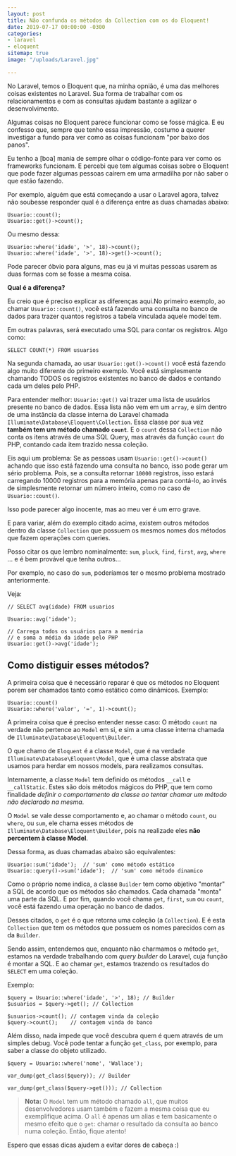 ```yaml
---
layout: post
title: Não confunda os métodos da Collection com os do Eloquent!
date: 2019-07-17 00:00:00 -0300
categories:
- laravel
- eloquent
sitemap: true
image: "/uploads/Laravel.jpg"

---
```

No Laravel, temos o Eloquent que, na minha opnião, é uma das melhores coisas existentes no Laravel. Sua forma de trabalhar com os relacionamentos e com as consultas ajudam bastante a agilizar o desenvolvimento.  

Algumas coisas no Eloquent parece funcionar como se fosse mágica. E eu confesso que, sempre que tenho essa impressão, costumo a querer investigar a fundo para ver como as coisas funcionam "por baixo dos panos".

Eu tenho a \[boa\] mania de sempre olhar o código-fonte para ver como os frameworks funcionam. E percebi que tem algumas coisas sobre o Eloquent que pode fazer algumas pessoas caírem em uma armadilha por não saber o que estão fazendo.

Por exemplo, alguém que está começando a usar o Laravel agora, talvez não soubesse responder qual é a diferença entre as duas chamadas abaixo:

```
Usuario::count();
Usuario::get()->count();
```

Ou mesmo dessa:

```
Usuario::where('idade', '>', 18)->count();
Usuario::where('idade', '>', 18)->get()->count();
```


Pode parecer óbvio para alguns, mas eu já vi muitas pessoas usarem as duas formas com se fosse a mesma coisa. 

**Qual é a diferença?**

Eu creio que é preciso explicar as diferenças aqui.No primeiro exemplo, ao chamar `Usuario::count()`, você está fazendo uma consulta no banco de dados para trazer quantos registros a tabela vinculada aquele model tem.

Em outras palavras, será executado uma SQL para contar os registros. Algo como:

```SELECT COUNT(*) FROM usuarios```

Na segunda chamada, ao usar `Usuario::get()->count()` você está fazendo algo muito diferente do primeiro exemplo. Você está simplesmente chamando TODOS os registros existentes no banco de dados e contando cada um deles pelo PHP.

Para entender melhor: `Usuario::get()` vai trazer uma lista de usuários presente no banco de dados. Essa lista não vem em um `array`, e sim dentro de uma instância da classe interna do Laravel chamada `Illuminate\Database\Eloquent\Collection`. Essa classe por sua vez **também tem um método chamado `count`**. E o `count` dessa `Collection` não conta os itens através de uma SQL Query, mas através da função `count` do PHP, contando cada item trazido nessa coleção.

Eis aqui um problema: Se as pessoas usam `Usuario::get()->count()` achando que isso está fazendo uma consulta no banco, isso pode gerar um sério problema. Pois, se a consulta retornar `10000` registros, isso estará carregando 10000 registros para a memória apenas para contá-lo, ao invés de simplesmente retornar um número inteiro, como no caso de `Usuario::count()`.

Isso pode parecer algo inocente, mas ao meu ver é um erro grave.

E para variar, além do exemplo citado acima, existem outros métodos dentro da classe `Collection` que possuem os mesmos nomes dos métodos que fazem operações com queries.

Posso citar os que lembro nominalmente: `sum`, `pluck`, `find`, `first`, `avg`, `where` ... e é bem provável que tenha outros...

Por exemplo, no caso do `sum`, poderíamos ter o mesmo problema mostrado anteriormente.

Veja:

```
// SELECT avg(idade) FROM usuarios

Usuario::avg('idade'); 

// Carrega todos os usuários para a memória 
// e soma a média da idade pelo PHP
Usuario::get()->avg('idade'); 

``` 

## Como distiguir esses métodos?

A primeira coisa que é necessário reparar é que os métodos no Eloquent porem ser chamados tanto como estático como dinâmicos. Exemplo:

```
Usuario::count()
Usuario::where('valor', '=', 1)->count();
```

A primeira coisa que é preciso entender nesse caso: O método `count` na verdade não pertence ao `Model` em si, e sim a uma classe interna chamada de `Illuminate\Database\Eloquent\Builder`.

O que chamo de `Eloquent` é a classe `Model`, que é na verdade `Illuminate\Database\Eloquent\Model`, que é uma classe abstrata que usamos para herdar em nossos models, para realizamos consultas.

Internamente, a classe `Model` tem definido os métodos `__call` e `__callStatic`. Estes são dois métodos mágicos do PHP, que tem como finalidade *definir o comportamento da classe ao tentar chamar um método não declarado na mesma*.

O `Model` se vale desse comportamento e, ao chamar o método `count`, ou `where`, ou `sum`, ele chama esses métodos de `Illuminate\Database\Eloquent\Builder`, pois na realizade eles **não percentem à classe Model**.

Dessa forma, as duas chamadas abaixo são equivalentes:

```
Usuario::sum('idade');  // 'sum' como método estático
Usuario::query()->sum('idade');  // 'sum' como método dinamico
```

Como o próprio nome indica, a classe `Builder` tem como objetivo "montar" a SQL de acordo que os métodos são chamados. Cada chamada "monta" uma parte da SQL. E por fim, quando você chama `get`, `first`, `sum` ou `count`, você está fazendo uma operação no banco de dados.

Desses citados, o `get` é o que retorna uma coleção (a `Collection`). E é esta `Collection` que tem os métodos que possuem os nomes parecidos com as da `Builder`.

Sendo assim, entendemos que, enquanto não charmamos o método `get`, estamos na verdade trabalhando com *query builder* do Laravel, cuja função é montar a SQL. E ao chamar `get`, estamos trazendo os resultados do `SELECT` em uma coleção.

Exemplo:
```
$query = Usuario::where('idade', '>', 18); // Builder
$usuarios = $query->get(); // Collection

$usuarios->count(); // contagem vinda da coleção
$query->count();    // contagem vinda do banco 
```


Além disso, nada impede que você descubra quem é quem através de um simples debug. Você pode tentar a função `get_class`, por exemplo, para saber a classe do objeto utilizado.

 ```
 $query = Usuario::where('nome', 'Wallace');
 
 var_dump(get_class($query)); // Builder
 
 var_dump(get_class($query->get())); // Collection
 ```
 
 > **Nota:** O `Model` tem um método chamado `all`, que muitos desenvolvedores usam também e fazem a mesma coisa que eu exemplifique acima. O `all` é apenas um alias e tem basicamente o mesmo efeito que o `get`: chamar o resultado da consulta ao banco numa coleção. Então, fique atento!
 
 Espero que essas dicas ajudem a evitar dores de cabeça :)